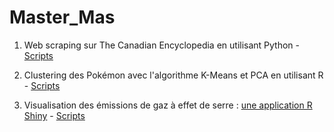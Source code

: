 # Master_Mas

1) Web scraping sur The Canadian Encyclopedia en utilisant Python - [Scripts](https://github.com/nmh4598/Master_Mas/tree/main/Python-Master/S2/Text_Mining)

2) Clustering des Pokémon avec l'algorithme K-Means et PCA en utilisant R - [Scripts](https://github.com/nmh4598/Master_Mas/tree/main/R-Master/S2/Classification)

3) Visualisation des émissions de gaz à effet de serre : [une application R Shiny](https://nmh4598.shinyapps.io/Climate2/) - [Scripts](https://github.com/nmh4598/Master_Mas/tree/main/R-Master/S2/Rshiny/Climate)
